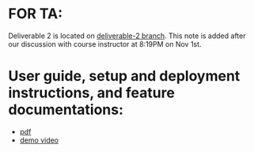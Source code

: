 FOR TA:
=======

Deliverable 2 is located on [deliverable-2 branch](https://github.com/csc301-fall-2021/team-project-12-ontario-public-service/tree/deliverable-2).
This note is added after our discussion with course instructor at 8:19PM on Nov 1st.

User guide, setup and deployment instructions, and feature documentations:
==========================================================================
- [pdf](./handoff.pdf)
- [demo video](https://drive.google.com/file/d/1lSYajWDHkrAA8BcowKCixXZ1bj_kspd1/view?usp=sharing)
